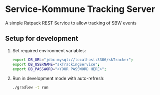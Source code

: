 # Service-Kommune Tracking Server

A simple Ratpack REST Service to allow tracking of SBW events

## Setup for development
1. Set required environment variables:
   ```bash
   export DB_URL="jdbc:mysql://localhost:3306/skTracker";
   export DB_USERNAME="skTrackingService";
   export DB_PASSWORD="<YOUR PASSWORD HERE>";
   ```
1. Run in development mode with auto-refresh:
   ```bash
   ./gradlew -t run
   ```
